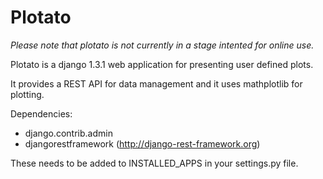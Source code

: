 Plotato
=====

*Please note that plotato is not currently in a stage intented for online use.*

Plotato is a django 1.3.1 web application for presenting user defined plots.

It provides a REST API for data management and it uses mathplotlib for plotting.

Dependencies:
  * django.contrib.admin
  * djangorestframework (http://django-rest-framework.org)

These needs to be added to INSTALLED_APPS in your settings.py file.